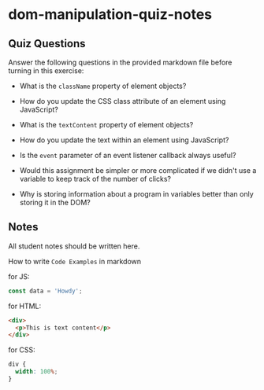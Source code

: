 # dom-manipulation-quiz-notes

## Quiz Questions

Answer the following questions in the provided markdown file before turning in this exercise:

- What is the `className` property of element objects?

- How do you update the CSS class attribute of an element using JavaScript?

- What is the `textContent` property of element objects?

- How do you update the text within an element using JavaScript?

- Is the `event` parameter of an event listener callback always useful?

- Would this assignment be simpler or more complicated if we didn't use a variable to keep track of the number of clicks?

- Why is storing information about a program in variables better than only storing it in the DOM?

## Notes

All student notes should be written here.

How to write `Code Examples` in markdown

for JS:

```javascript
const data = 'Howdy';
```

for HTML:

```html
<div>
  <p>This is text content</p>
</div>
```

for CSS:

```css
div {
  width: 100%;
}
```
